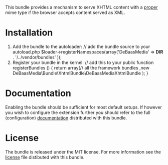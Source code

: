 This bundle provides a mechanism to serve XHTML content with a [proper][1] mime
type if the browser accepts content served as XML.

Installation
============
 1. Add the bundle to the autoloader:
        // add the bundle source to your autoload.php
        $loader->registerNamespaces(array('DeBaasMedia' => __DIR__ . '/../vendor/bundles'
                                         ));
 3. Register your bundle in the kernel:
        // add this to your
        public function registerBundles ()
        {
          return array(// all the framework bundles
                      ,new DeBaasMedia\Bundle\XhtmlBundle\DeBaasMediaXhtmlBundle
                      );
        }

Documentation
=============
Enabling the bundle should be sufficient for most default setups. If however you
wish to configure the extension further you should refer to the full (configuration)
[documentation][2] distributed with this bundle.

License
=======
The bundle is released under the MIT license. For more information see the
[license][3] file distibuted with this bundle.

[1]: http://hixie.ch/advocacy/xhtml
[2]: ./Resources/doc/index.rst
[3]: ./Resources/meta/LICENSE
